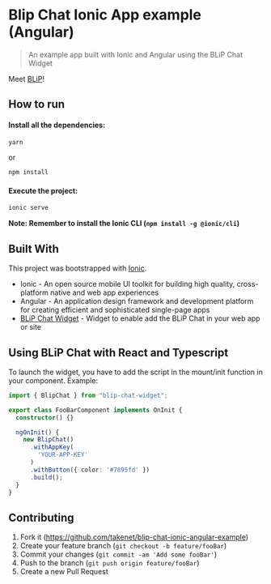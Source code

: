 # Blip Chat Ionic App example (Angular)
> An example app built with Ionic and Angular using the BLiP Chat Widget

Meet [BLiP](http://blip.ai)!

## How to run

#### Install all the dependencies:

```sh
yarn
```

or

```sh
npm install
```

#### Execute the project:

```sh
ionic serve
```

**Note: Remember to install the Ionic CLI (`npm install -g @ionic/cli`)** 

## Built With
This project was bootstrapped with [Ionic](https://ionicframework.com/).

* Ionic - An open source mobile UI toolkit for building high quality, cross-platform native and web app experiences
* Angular - An application design framework and development platform for creating efficient and sophisticated single-page apps
* [BLiP Chat Widget](https://www.npmjs.com/package/blip-chat-widget) - Widget to enable add the BLiP Chat in your web app or site

## Using BLiP Chat with React and Typescript

To launch the widget, you have to add the script in the mount/init function in your component.
Example:

```typescript
import { BlipChat } from "blip-chat-widget";

export class FooBarComponent implements OnInit {
  constructor() {}

  ngOnInit() {
    new BlipChat()
      .withAppKey(
        'YOUR-APP-KEY'
      )
      .withButton({ color: '#7895fd' })
      .build();
  }
}
```

## Contributing

1. Fork it (<https://github.com/takenet/blip-chat-ionic-angular-example>)
2. Create your feature branch (`git checkout -b feature/fooBar`)
3. Commit your changes (`git commit -am 'Add some fooBar'`)
4. Push to the branch (`git push origin feature/fooBar`)
5. Create a new Pull Request